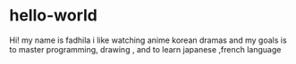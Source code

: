 # hello-world
Hi!
my name is fadhila
i like watching anime korean dramas 
and my goals is to master programming, drawing , and to learn japanese ,french language
